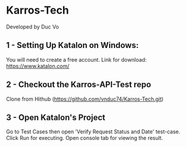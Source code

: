 # Karros-Tech
Developed by Duc Vo


## 1 - Setting Up Katalon on Windows:
You will need to create a free account. Link for download: https://www.katalon.com/


## 2 - Checkout the Karros-API-Test repo
Clone from Hithub (https://github.com/vnduc74/Karros-Tech.git)

## 3 - Open Katalon's Project
Go to Test Cases then open 'Verify Request Status and Date' test-case. Click Run for executing. 
Open console tab for viewing the result.



